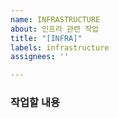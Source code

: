 ```yaml
---
name: INFRASTRUCTURE
about: 인프라 관련 작업
title: "[INFRA]"
labels: infrastructure
assignees: ''

---
```


### 작업할 내용
